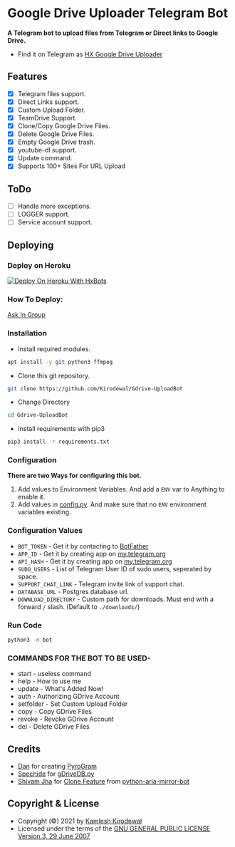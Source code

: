 # Google Drive Uploader Telegram Bot
**A Telegram bot to upload files from Telegram or Direct links to Google Drive.**
- Find it on Telegram as [HX Google Drive Uploader](https://t.me/Hx_GdriveBot)

## Features
- [X] Telegram files support.
- [X] Direct Links support.
- [X] Custom Upload Folder.
- [X] TeamDrive Support.
- [X] Clone/Copy Google Drive Files.
- [X] Delete Google Drive Files.
- [X] Empty Google Drive trash.
- [X] youtube-dl support.
- [X] Update command.
- [X] Supports 100+ Sites For URL Upload

## ToDo 
- [ ] Handle more exceptions.
- [ ] LOGGER support.
- [ ] Service account support.

## Deploying

### Deploy on Heroku
[![Deploy On Heroku With HxBots](https://www.herokucdn.com/deploy/button.svg)](https://heroku.com/deploy?template=https://github.com/lordaung/teletogdrive)

### How To Deploy:

[Ask In Group](https://t.me/HxSupport)


### Installation
- Install required modules.
```sh
apt install -y git python3 ffmpeg
```
- Clone this git repository.
```sh 
git clone https://github.com/Kirodewal/Gdrive-UploadBot
```
- Change Directory
```sh 
cd Gdrive-UploadBot
```
- Install requirements with pip3
```sh 
pip3 install -r requirements.txt
```

### Configuration
**There are two Ways for configuring this bot.**
1. Add values to Environment Variables. And add a `ENV` var to Anything to enable it.
2. Add values in [config.py](./bot/config.py). And make sure that no `ENV` environment variables existing.

### Configuration Values
- `BOT_TOKEN` - Get it by contacting to [BotFather](https://t.me/botfather)
- `APP_ID` - Get it by creating app on [my.telegram.org](https://my.telegram.org/apps)
- `API_HASH` - Get it by creating app on [my.telegram.org](https://my.telegram.org/apps)
- `SUDO_USERS` - List of Telegram User ID of sudo users, seperated by space.
- `SUPPORT_CHAT_LINK` - Telegram invite link of support chat.
- `DATABASE_URL` - Postgres database url.
- `DOWNLOAD_DIRECTORY` - Custom path for downloads. Must end with a forward `/` slash. (Default to `./downloads/`)

### Run Code
```sh 
python3 -m bot
```

### COMMANDS FOR THE BOT TO BE USED-

- start - useless command
- help - How to use me
- update - What's Added Now!
- auth - Authorizing GDrive Account
- setfolder - Set Custom Upload Folder
- copy - Copy GDrive Files
- revoke - Revoke GDrive Account
- del - Delete GDrive Files

## Credits
- [Dan](https://github.com/delivrance) for creating [PyroGram](https://pyrogram.org)
- [Spechide](https://github.com/Spechide) for [gDriveDB.py](./bot/helpers/sql_helper/gDriveDB.py)
- [Shivam Jha](https://github.com/lzzy12) for [Clone Feature](./bot/helpers/gdrive_utils/gDrive.py) from [python-aria-mirror-bot](https://github.com/lzzy12/python-aria-mirror-bot)

## Copyright & License
- Copyright (©) 2021 by [Kamlesh Kirodewal](https://github.com/Kirodewal)
- Licensed under the terms of the [GNU GENERAL PUBLIC LICENSE Version 3, 29 June 2007](./LICENSE)
